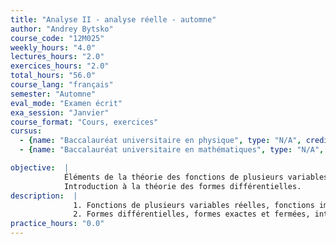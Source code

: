 ```yaml
---
title: "Analyse II - analyse réelle - automne"
author: "Andrey Bytsko"
course_code: "12M025"
weekly_hours: "4.0"
lectures_hours: "2.0"
exercices_hours: "2.0"
total_hours: "56.0"
course_lang: "français"
semester: "Automne"
eval_mode: "Examen écrit"
exa_session: "Janvier"
course_format: "Cours, exercices"
cursus:
  - {name: "Baccalauréat universitaire en physique", type: "N/A", credits: "3.5"}
  - {name: "Baccalauréat universitaire en mathématiques", type: "N/A", credits: "6.0"}

objective:  |
            Éléments de la théorie des fonctions de plusieurs variables réelles.
            Introduction à la théorie des formes différentielles.
description:  |
              1. Fonctions de plusieurs variables réelles, fonctions implicites.
              2. Formes différentielles, formes exactes et fermées, intégrales des formes différentielles, théorème de Green, lemme de Poincaré, théorème de Stokes.
practice_hours: "0.0"
---
```

